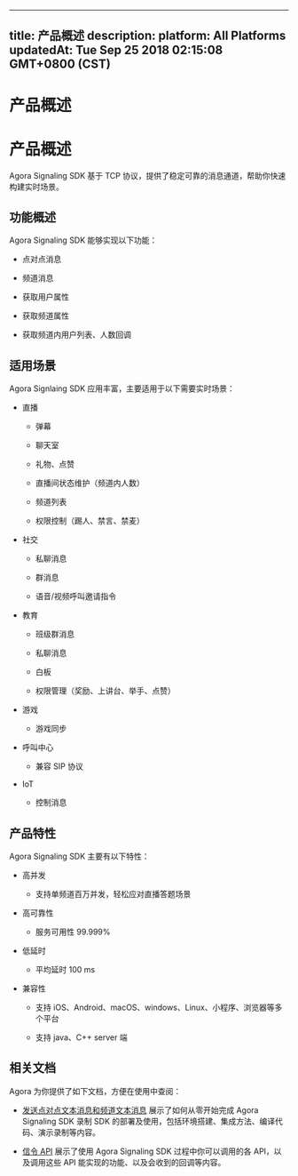 
---
title: 产品概述
description: 
platform: All Platforms
updatedAt: Tue Sep 25 2018 02:15:08 GMT+0800 (CST)
---
# 产品概述
# 产品概述

Agora Signaling SDK 基于 TCP 协议，提供了稳定可靠的消息通道，帮助你快速构建实时场景。

## 功能概述

Agora Signaling SDK 能够实现以下功能：

-   点对点消息

-   频道消息

-   获取用户属性

-   获取频道属性

-   获取频道内用户列表、人数回调


## 适用场景

Agora Signlaing SDK 应用丰富，主要适用于以下需要实时场景：

-   直播

    -   弹幕

    -   聊天室

    -   礼物、点赞

    -   直播间状态维护（频道内人数）

    -   频道列表

    -   权限控制（踢人、禁言、禁麦）

-   社交

    -   私聊消息

    -   群消息

    -   语音/视频呼叫邀请指令

-   教育

    -   班级群消息

    -   私聊消息

    -   白板

    -   权限管理（奖励、上讲台、举手、点赞）

-   游戏

    -   游戏同步

-   呼叫中心

    -   兼容 SIP 协议

-   IoT

    -   控制消息


## 产品特性

Agora Signaling SDK 主要有以下特性：

-   高并发

    -   支持单频道百万并发，轻松应对直播答题场景

-   高可靠性

    -   服务可用性 99.999%

-   低延时

    -   平均延时 100 ms

-   兼容性

    -   支持 iOS、Android、macOS、windows、Linux、小程序、浏览器等多个平台

    -   支持 java、C++ server 端


## 相关文档

Agora 为你提供了如下文档，方便在使用中查阅：

-   [发送点对点文本消息和频道文本消息](../../cn/Quickstart%20Guide/signal_android-1.md) 展示了如何从零开始完成 Agora Signaling SDK 录制 SDK 的部署及使用，包括环境搭建、集成方法、编译代码、演示录制等内容。

-   [信令 API](../../cn/API%20Reference/signal_android.md) 展示了使用 Agora Signaling SDK 过程中你可以调用的各 API，以及调用这些 API 能实现的功能、以及会收到的回调等内容。



